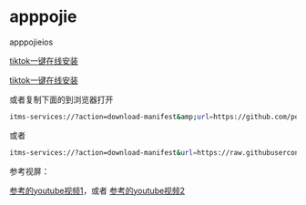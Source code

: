# apppojie
apppojieios

<a class="wp-block-button__link" href="itms-services://?action=download-manifest&amp;url=https://github.com/porterpan/apppojie/blob/main/tiktokjk1.plist">tiktok一键在线安装</a>

[tiktok一键在线安装](https://blogs.porterpan.top/apppojie/)

或者复制下面的到浏览器打开

```bash
itms-services://?action=download-manifest&amp;url=https://github.com/porterpan/apppojie/blob/main/tiktokjk1.plist
```

或者

```bash
itms-services://?action=download-manifest&url=https://raw.githubusercontent.com/porterpan/apppojie/main/tiktokjk24.plist
```

参考视屏：

[参考的youtube视频1](https://youtu.be/vfeCQ98uhJI)，或者
[参考的youtube视频2](https://youtu.be/3CNaSpEIWYA)
